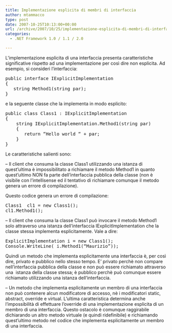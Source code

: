 ```yaml
---
title: Implementazione esplicita di membri di interfaccia
author: mtammacco
type: post
date: 2007-10-25T10:13:00+00:00
url: /archive/2007/10/25/implementazione-esplicita-di-membri-di-interfaccia.aspx
categories:
  - .NET Framework 1.0 / 1.1 / 2.0

---
```

L&#8217;implementazione esplicita di una interfaccia presenta caratteristiche significative rispetto ad una implementazione per così dire non esplicita. Ad esempio, si consideri l&#8217;interfaccia:

<pre class="brush: csharp; title: ; notranslate" title="">public interface IExplicitImplementation 
{ 
   string Method1(string par); 
}
</pre>

e la seguente classe che la implementa in modo esplicito:

<pre class="brush: csharp; title: ; notranslate" title="">public class Class1 : IExplicitImplementation  
{
    string IExplicitImplementation.Method1(string par) 
    {
       return “Hello world “ + par;
    }
}
</pre>

Le caratteristiche salienti sono:

&#8211; Il client che consuma la classe Class1 utilizzando una istanza di quest&#8217;ultima è impossibilitato a richiamare il metodo Method1 in quanto quest&#8217;ultimo NON fa parte dell&#8217;interfaccia pubblica della classe (non è visibile con l&#8217;intellisense ed il tentativo di richiamare comunque il metodo genera un errore di compilazione).

Questo codice genera un errore di compilazione:

<pre class="brush: csharp; title: ; notranslate" title="">Class1  cl1 = new Class1();
cl1.Method1();
</pre>

&#8211; Il client che consuma la classe Class1 può invocare il metodo Method1 solo attraverso una istanza dell&#8217;interfaccia IExplicitImplementation che la classe stessa implementa esplicitamente. Vale a dire:

<pre class="brush: csharp; title: ; notranslate" title="">ExplicitImplementation i = new Class1();
Console.WriteLine( i.Method1(“Maurizio”));
</pre>

Quindi un metodo che implementa esplicitamente una interfaccia è, per così dire, privato e pubblico nello stesso tempo. E&#8217; privato perchè non compare nell&#8217;interfaccia pubblica della classe e non può essere richiamato attraverso una  istanza della classe stessa; è pubblico perchè può comunque essere richiamato utilizzando una istanza dell&#8217;interfaccia.

&#8211; Un metodo che implementa esplicitamente un membro di una interfaccia non può contenere alcun modificatore di accesso, nè i modificatori static, abstract, override e virtual. L&#8217;ultima caratteristica determina anche l&#8217;impossibilità di effettuare l&#8217;override di una implementazione esplicita di un membro di una interfaccia. Questo ostacolo è comunque raggirabile dichiarando un altro metodo virtuale (e quindi ridefinibile) e richiamando quest&#8217;ultimo metodo nel codice che implementa esplicitamente un membro di una interfaccia.